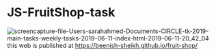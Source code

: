 # JS-FruitShop-task

![screencapture-file-Users-sarahahmed-Documents-CIRCLE-tk-2019-main-tasks-weekly-tasks-2019-06-11-index-html-2019-06-11-20_42_04](https://user-images.githubusercontent.com/10798986/59286643-84ec5600-8c89-11e9-8683-6ffb92e865b0.png)
this web is published at  https://beenish-sheikh.github.io/fruit-shop/
